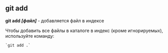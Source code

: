 ## git add

**git add *[файл]*** - добавляется файл в индексе

Чтобы добавить все файлы в каталоге в индекс (кроме игнорируемых), используйте команду:

```bash-
`git add .`
```
